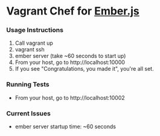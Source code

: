 # Vagrant Chef for [Ember.js](http://emberjs.com)

### Usage Instructions
1. Call vagrant up
2. vagrant ssh
3. ember server (take ~60 seconds to start up)
4. From your host, go to http://localhost:10000
5. If you see "Congratulations, you made it", you're all set.

### Running Tests
- From your host, go to http://localhost:10002

### Current Issues
- ember server startup time: ~60 seconds

